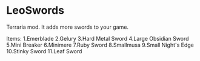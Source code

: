 # LeoSwords
Terraria mod. It adds more swords to your game.

Items:
    1.Emerblade
    2.Gelury
    3.Hard Metal Sword
    4.Large Obsidian Sword
    5.Mini Breaker
    6.Minimere
    7.Ruby Sword
    8.Smallmusa
    9.Small Night's Edge
    10.Stinky Sword
    11.Leaf Sword
